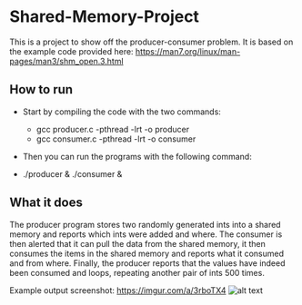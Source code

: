 # Shared-Memory-Project

This is a project to show off the producer-consumer problem. It is based on the example code provided here: https://man7.org/linux/man-pages/man3/shm_open.3.html

## How to run
- Start by compiling the code with the two commands:
  - gcc producer.c -pthread -lrt -o producer
  - gcc consumer.c -pthread -lrt -o consumer
  
 - Then you can run the programs with the following command:
  - ./producer & ./consumer &
  
 ## What it does
 The producer program stores two randomly generated ints into a shared memory and reports which ints were added and where. The consumer is then alerted that it can pull the data from the shared memory, it then consumes the items in the shared memory and reports what it consumed and from where. Finally, the producer reports that the values have indeed been consumed and loops, repeating another pair of ints 500 times.

Example output screenshot: https://imgur.com/a/3rboTX4
![alt text](https://imgur.com/a/3rboTX4)
